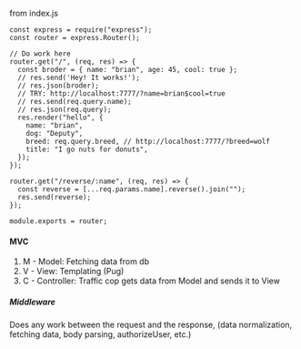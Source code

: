 from index.js
```
const express = require("express");
const router = express.Router();

// Do work here
router.get("/", (req, res) => {
  const broder = { name: "brian", age: 45, cool: true };
  // res.send('Hey! It works!');
  // res.json(broder);
  // TRY: http://localhost:7777/?name=brian$cool=true
  // res.send(req.query.name);
  // res.json(req.query);
  res.render("hello", {
    name: "brian",
    dog: "Deputy",
    breed: req.query.breed, // http://localhost:7777/?breed=wolf
    title: "I go nuts for donuts",
  });
});

router.get("/reverse/:name", (req, res) => {
  const reverse = [...req.params.name].reverse().join("");
  res.send(reverse);
});

module.exports = router;
```

#### MVC
1. M - Model: Fetching data from db 
2. V - View: Templating (Pug)
3. C - Controller: Traffic cop gets data from Model and sends it to View

##### Middleware
  Does any work between the request and the response, (data normalization, fetching data, body parsing, authorizeUser, etc.)